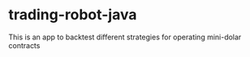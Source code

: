 # trading-robot-java

This is an app to backtest different strategies for operating mini-dolar contracts
